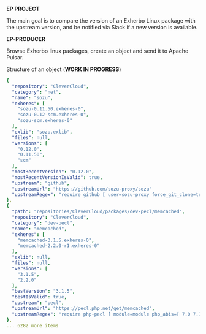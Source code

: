 **EP PROJECT**
&nbsp;

The main goal is to compare the version of an Exherbo Linux package with the upstream version, and be notified via Slack if a new version is available.

**EP-PRODUCER**
&nbsp;

Browse Exherbo linux packages, create an object and send it to Apache Pulsar.

Structure of an object (**WORK IN PROGRESS**)
```yaml
{
  "repository": "CleverCloud",
  "category": "net",
  "name": "sozu",
  "exheres": [
    "sozu-0.11.50.exheres-0",
    "sozu-0.12-scm.exheres-0",
    "sozu-scm.exheres-0"
  ],
  "exlib": "sozu.exlib",
  "files": null,
  "versions": [
    "0.12.0",
    "0.11.50",
    "scm"
  ],
  "mostRecentVersion": "0.12.0",
  "mostRecentVersionIsValid": true,
  "upstream": "github",
  "upstreamUrl": "https://github.com/sozu-proxy/sozu"
  "upstreamRegex": "require github [ user=sozu-proxy force_git_clone=true ] cargo"
},
{
  "path": "repositories/CleverCloud/packages/dev-pecl/memcached",
  "repository": "CleverCloud",
  "category": "dev-pecl",
  "name": "memcached",
  "exheres": [
    "memcached-3.1.5.exheres-0",
    "memcached-2.2.0-r1.exheres-0"
  ],
  "exlib": null,
  "files": null,
  "versions": [
    "3.1.5",
    "2.2.0"
  ],
  "bestVersion": "3.1.5",
  "bestIsValid": true,
  "upstream": "pecl",
  "upstreamUrl": "https://pecl.php.net/get/memcached",
  "upstreamRegex": "require php-pecl [ module=module php_abis=[ 7.0 7.1 7.2 7.3 7.4 ] ]"
},
... 6282 more items
```
